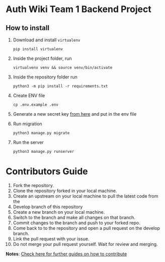 
#  Auth Wiki Team 1 Backend Project

  

##  How to install

  

1.  Download and install `virtualenv`

	`pip install virtualenv`

2.  Inside the project folder, run

	`virtualvenv venv && source venv/bin/activate`

3.  Inside the repository folder run

	`python3 -m pip install -r requirements.txt`

4.  Create ENV file

	`cp .env.example .env`

5.  Generate a new secret key [from here](https://djecrety.ir) and put in the env file

6.  Run migration

	`python3 manage.py migrate`

7.  Run the server

	`python3 manage.py runserver`



# Contributors Guide

 1. Fork the repository.
 2. Clone the repository forked in your local machine.
 3. Create an upstream on your local machine to pull the latest code from the
 4. Develop branch of this repository
 5. Create a new branch on your local machine.
 6. Switch to the branch and make all changes on that branch.
 7. Commit changes to the branch and push to your forked repo.
 8. Come back to to the repository and open a pull request on the develop branch.
 9. Link the pull request with your issue.
 10. Do not merge your pull request yourself. Wait for review and merging.

**Notes**:  [Check here for further guides on how to contribute](https://docs.github.com/en/get-started/quickstart/contributing-to-projects)
